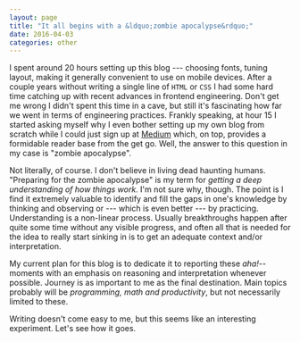 ```yaml
---
layout: page
title: "It all begins with a &ldquo;zombie apocalypse&rdquo;"
date: 2016-04-03
categories: other
---
```


I spent around 20 hours setting up this blog --- choosing fonts, tuning layout,
making it generally convenient to use on mobile devices. After a couple years
without writing a single line of `HTML` or `CSS` I had some hard time catching
up with recent advances in frontend engineering. Don't get me wrong I didn't
spent this time in a cave, but still it's fascinating how far we went in terms
of engineering practices. Frankly speaking, at hour 15 I started asking myself
why I even bother setting up my own blog from scratch while I could just sign up
at [Medium](https://medium.com) which, on top, provides a formidable reader base
from the get go. Well, the answer to this question in my case is "zombie
apocalypse".

Not literally, of course. I don't believe in living dead haunting humans.
"Preparing for the zombie apocalypse" is my term for _getting a deep
understanding of how things work_. I'm not sure why, though. The point is I find
it extremely valuable to identify and fill the gaps in one's knowledge by
thinking and observing or --- which is even better --- by practicing.
Understanding is a non-linear process. Usually breakthroughs happen after quite
some time without any visible progress, and often all that is needed for the
idea to really start sinking in is to get an adequate context and/or
interpretation.

My current plan for this blog is to dedicate it to reporting these
_aha!_--moments with an emphasis on reasoning and interpretation whenever
possible. Journey is as important to me as the final destination. Main topics
probably will be _programming, math and productivity_, but not necessarily
limited to these.

Writing doesn't come easy to me, but this seems like an interesting experiment.
Let's see how it goes.
